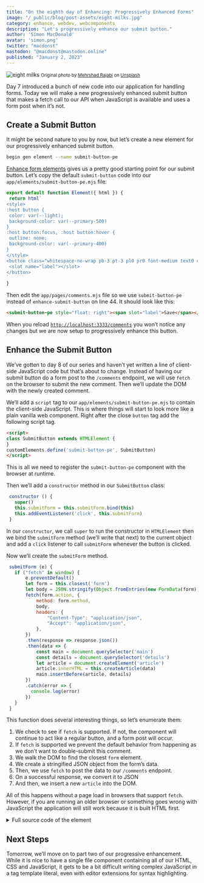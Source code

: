 ```yaml
---
title: "On the eighth day of Enhancing: Progressively Enhanced Forms"
image: "/_public/blog/post-assets/eight-milks.jpg"
category: enhance, webdev, webcomponents
description: "Let's progressively enhance our submit button."
author: 'Simon MacDonald'
avatar: 'simon.png'
twitter: "macdonst"
mastodon: "@macdonst@mastodon.online"
published: "January 2, 2023"
---
```


![eight milks](/_public/blog/post-assets/eight-milks.jpg)
<small>Original photo by [Mehrshad Rajabi](https://unsplash.com/@mehrshadr) on [Unsplash](https://unsplash.com/s/photos/milk-maids?utm_source=unsplash&utm_medium=referral&utm_content=creditCopyText)
</small>

Day 7 introduced a bunch of new code into our application for handling forms. Today we will make a new progressively enhanced submit button that makes a fetch call to our API when JavaScript is available and uses a form post when it’s not.


## Create a Submit Button

It might be second nature to you by now, but let’s create a new element for our progressively enhanced submit button.

```bash
begin gen element --name submit-button-pe
```

[Enhance form elements](https://github.com/enhance-dev/form-elements) gives us a pretty good starting point for our submit button. Let’s copy the default `submit-button` code into our `app/elements/submit-button-pe.mjs` file:


```javascript
export default function Element({ html }) {
 return html`
<style>
:host button {
 color: var(--light);
 background-color: var(--primary-500)
}
:host button:focus, :host button:hover {
 outline: none;
 background-color: var(--primary-400)
}
</style>
<button class="whitespace-no-wrap pb-3 pt-3 pl0 pr0 font-medium text0 cursor-pointer radius0">
 <slot name="label"></slot>
</button>
`
}
```


Then edit the `app/pages/comments.mjs` file so we use `submit-button-pe` instead of `enhance-submit-button` on line 44. It should look like this:


```html
<submit-button-pe style="float: right"><span slot="label">Save</span></submit-button-pe>
```


When you reload [`http://localhost:3333/comments`](http://localhost:3333/comments) you won’t notice any changes but we are now setup to progressively enhance this button.


## Enhance the Submit Button

We’ve gotten to day 8 of our series and haven’t yet written a line of client-side JavaScript code but that’s about to change. Instead of having our submit button do a form post to the `/comments` endpoint, we will use `fetch` on the browser to submit the new comment. Then we’ll update the DOM with the newly created comment.

We’ll add a `script` tag to our `app/elements/submit-button-pe.mjs` to contain the client-side JavaScript. This is where things will start to look more like a plain vanilla web component. Right after the close `button` tag add the following script tag.


```html
<script>
class SubmitButton extends HTMLElement {
}
customElements.define('submit-button-pe', SubmitButton)
</script>
```


This is all we need to register the `submit-button-pe` component with the browser at runtime.

Then we’ll add a `constructor` method in our `SubmitButton` class:


```javascript
 constructor () {
   super()
   this.submitForm = this.submitForm.bind(this)
   this.addEventListener('click', this.submitForm)
 }
```


In our `constructor`, we call `super` to run the constructor in `HTMLElement` then we bind the `submitForm` method (we’ll write that next) to the current object and add a `click` listener to call `submitForm` whenever the button is clicked.

Now we’ll create the `submitForm` method.


```javascript
 submitForm (e) {
   if ("fetch" in window) {
       e.preventDefault()
       let form = this.closest('form')
       let body = JSON.stringify(Object.fromEntries(new FormData(form)))
       fetch(form.action, {
           method: form.method,
           body,
           headers: {
               "Content-Type": "application/json",
               "Accept": "application/json",
           },
       })
       .then(response => response.json())
       .then(data => {
           const main = document.querySelector('main')
           const details = document.querySelector('details')
           let article = document.createElement('article')
           article.innerHTML = this.createArticle(data)
           main.insertBefore(article, details)
       })
       .catch(error => {
         console.log(error)
       })
   }
 }
```

This function does several interesting things, so let’s enumerate them:

1. We check to see if `fetch` is supported. If not, the component will continue to act like a regular button, and a form post will occur.
2. If `fetch` is supported we prevent the default behavior from happening as we don’t want to double-submit this comment.
3. We walk the DOM to find the closest `form` element.
4. We create a stringified JSON object from the form’s data.
5. Then, we use `fetch` to post the data to our `/comments` endpoint.
6. On a successful response, we convert it to JSON
7. And then, we insert a new `article` into the DOM.

All of this happens without a page load in browsers that support `fetch`. However, if you are running an older browser or something goes wrong with JavaScript the application will still work because it is built HTML first.

<details>

<summary>Full source code of the element</summary>

```javascript
export default function Element({ html }) {
 return html`
<style>
:host button {
 color: var(--light);
 background-color: var(--primary-500)
}
:host button:focus, :host button:hover {
 outline: none;
 background-color: var(--primary-400)
}
</style>
<button class="whitespace-no-wrap pb-3 pt-3 pl0 pr0 font-medium text0 cursor-pointer radius0">
 <slot name="label"></slot>
</button>
<script>
class SubmitButton extends HTMLElement {
 constructor () {
   super()
   this.submitForm = this.submitForm.bind(this)
   this.addEventListener('click', this.submitForm)
 }
 submitForm (e) {
   if ("fetch" in window) {
       e.preventDefault()
       let form = this.closest('form')
       let body = JSON.stringify(Object.fromEntries(new FormData(form)))
       fetch(form.action, {
           method: form.method,
           body,
           headers: {
               "Content-Type": "application/json",
               "Accept": "application/json",
           },
       })
       .then(response => response.json())
       .then(data => {
           const main = document.querySelector('main')
           const details = document.querySelector('details')
           let article = document.createElement('article')
           article.innerHTML = this.createArticle(data)
           main.insertBefore(article, details)
       })
       .catch(error => {
         console.log(error)
       })
   }
 }
 createArticle({comment}) {
   return \`<div class="mb0">
 <p class="pb-2"><strong class="capitalize">name: </strong>\${comment.name}</p>
 <p class="pb-2"><strong class="capitalize">email: </strong>s\${comment.email}</p>
 <p class="pb-2"><strong class="capitalize">subject: </strong>\${comment.subject}</p>
 <p class="pb-2"><strong class="capitalize">message: </strong>\${comment.message}</p>
 <p class="pb-2"><strong class="capitalize">key: </strong>\${comment.key}</p>
</div>
<p class="mb-1">
 <link-element href="/comments/\${comment.key}">

<a href="/comments/\${comment.key}">
 Edit this comment

</a></link-element>
</p>
<form action="/comments/\${comment.key}/delete" method="POST" class="mb-1">
 <submit-button>

<button class="whitespace-no-wrap pb-3 pt-3 pl0 pr0 font-medium text0 cursor-pointer radius0"><span slot="label">Delete this comment</span></button>
   </submit-button>
</form>\`
 }
}
customElements.define('submit-button-pe', SubmitButton)
</script>
`
}
```

</details>

## Next Steps

Tomorrow, we’ll move on to part two of our progressive enhancement. While it is nice to have a single file component containing all of our HTML, CSS and JavaScript, it gets to be a bit difficult writing complex JavaScript in a tag template literal, even with editor extensions for syntax highlighting.
